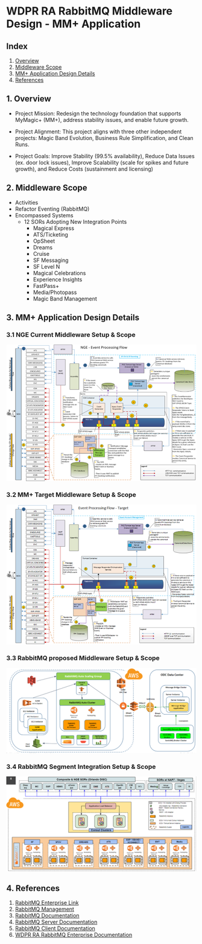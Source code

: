 # WDPR RA RabbitMQ Middleware Design - MM+ Application

## Index
1. [Overview](1-overview)
2. [Middleware Scope](2-middleware-scope)
3. [MM+ Application Design Details](#3-mm+-application-design-details)
4. [References](#4-references)

## 1. Overview

- Project Mission: Redesign the technology foundation that supports MyMagic+ (MM+), address stability issues, and enable future growth.

- Project Alignment: This project aligns with three other independent projects: Magic Band Evolution, Business Rule Simplification, and Clean Runs.

- Project Goals: Improve Stability (99.5% availability), Reduce Data Issues (ex. door lock issues), Improve Scalability (scale for spikes and future growth), and Reduce Costs (sustainment and licensing)

## 2. Middleware Scope

- Activities
 - Refactor Eventing (RabbitMQ)
- Encompassed Systems
	- 12 SORs Adopting New Integration Points
		- Magical Express
		- ATS/Ticketing
		- OpSheet
		- Dreams
		- Cruise
		- SF Messaging
		- SF Level N
		- Magical Celebrations
		- Experience Insights
		- FastPass+
		- Media/Photopass
		- Magic Band Management

## 3. MM+ Application Design Details

### 3.1 NGE Current Middleware Setup & Scope
![](./docs/images/NGE_Current_Eventing_Flow.png)

### 3.2 MM+ Target Middleware Setup & Scope
![](./docs/images/NGE_Target_Eventing_Flow.png)

### 3.3 RabbitMQ proposed Middleware Setup & Scope
![](./docs/images/MMPlus_RabbitMQ_Middleware_Setup_Scope.PNG)

### 3.4 RabbitMQ Segment Integration Setup & Scope
![](./docs/images/MMPlus_RabbitMQ_Segment_Integration_Scope.PNG)

## 4. References
1. [RabbitMQ Enterprise Link](https://www.rabbitmq.com/)
2. [RabbitMQ Management](https://www.rabbitmq.com/management.html)
3. [RabbitMQ Documentation](http://www.rabbitmq.com/documentation.html)
4. [RabbitMQ Server Documentation](http://www.rabbitmq.com/admin-guide.html)
5. [RabbitMQ Client Documentation](http://www.rabbitmq.com/clients.html)
4. [WDPR RA RabbitMQ Enterprise Documentation](https://github.disney.com/WDPR-RA/wdpr-ra-enterprise-rabbitmq)


